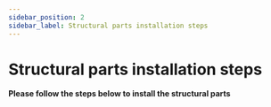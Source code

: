 ```yaml
---
sidebar_position: 2
sidebar_label: Structural parts installation steps
---
```


# Structural parts installation steps

**Please follow the steps below to install the structural parts**

